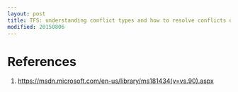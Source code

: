 ```yaml
---
layout: post
title: TFS: understanding conflict types and how to resolve conflicts quickly.
modified: 20150806
---
```


# References
1. https://msdn.microsoft.com/en-us/library/ms181434(v=vs.90).aspx
